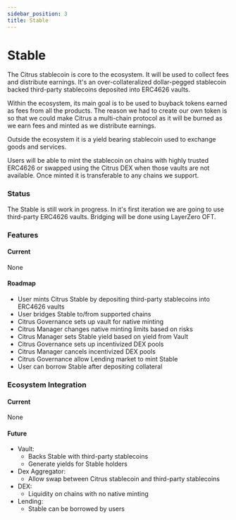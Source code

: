 ```yaml
---
sidebar_position: 3
title: Stable
---
```


# Stable

The Citrus stablecoin is core to the ecosystem. It will be used to collect fees and distribute earnings. It's an over-collateralized dollar-pegged stablecoin backed third-party stablecoins deposited into ERC4626 vaults.

Within the ecosystem, its main goal is to be used to buyback tokens earned as fees from all the products. The reason we had to create our own token is so that we could make Citrus a multi-chain protocol as it will be burned as we earn fees and minted as we distribute earnings.

Outside the ecosystem it is a yield bearing stablecoin used to exchange goods and services.

Users will be able to mint the stablecoin on chains with highly trusted ERC4626 or swapped using the Citrus DEX when those vaults are not available. Once minted it is transferable to any chains we support.


### Status

The Stable is still work in progress. In it's first iteration we are going to use third-party ERC4626 vaults. Bridging will be done using LayerZero OFT.


### Features

#### Current

None

#### Roadmap

- User mints Citrus Stable by depositing third-party stablecoins into ERC4626 vaults
- User bridges Stable to/from supported chains
- Citrus Governance sets up vault for native minting
- Citrus Manager changes native minting limits based on risks
- Citrus Manager sets Stable yield based on yield from Vault
- Citrus Governance sets up incentivized DEX pools
- Citrus Manager cancels incentivized DEX pools
- Citrus Governance allow Lending market to mint Stable
- User can borrow Stable after depositing collateral

### Ecosystem Integration

#### Current

None

#### Future

- Vault:
  - Backs Stable with third-party stablecoins
  - Generate yields for Stable holders
- Dex Aggregator:
  - Allow swap between Citrus stablecoin and third-party stablecoins
- DEX:
  - Liquidity on chains with no native minting
- Lending:
  - Stable can be borrowed by users
